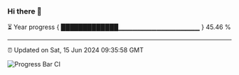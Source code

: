 ### Hi there 👋

⏳ Year progress { █████████████▁▁▁▁▁▁▁▁▁▁▁▁▁▁▁▁▁ } 45.46 %

---

⏰ Updated on Sat, 15 Jun 2024 09:35:58 GMT

![Progress Bar CI](https://github.com/IshwaranRudhara/GIT-ACTION/workflows/Progress%20Bar%20CI/badge.svg)
